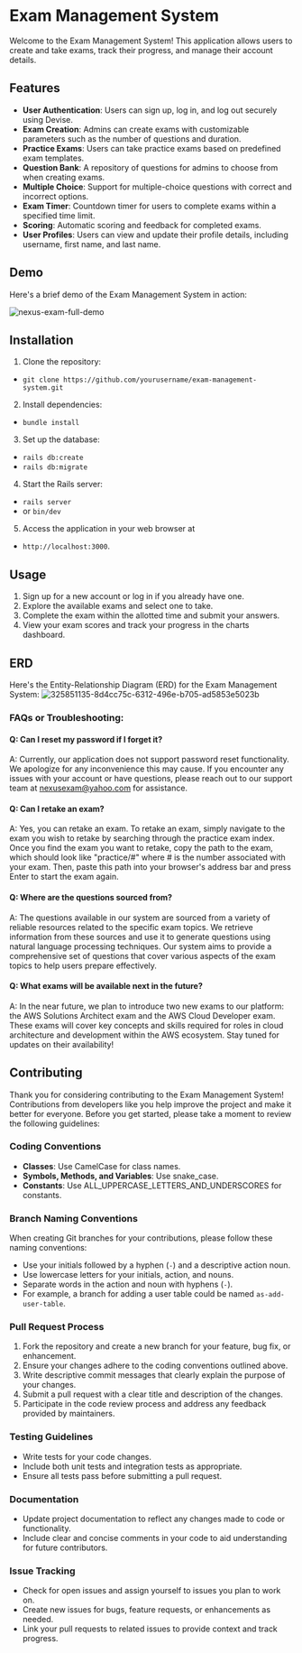 # Exam Management System

Welcome to the Exam Management System! This application allows users to create and take exams, track their progress, and manage their account details.

## Features

- **User Authentication**: Users can sign up, log in, and log out securely using Devise.
- **Exam Creation**: Admins can create exams with customizable parameters such as the number of questions and duration.
- **Practice Exams**: Users can take practice exams based on predefined exam templates.
- **Question Bank**: A repository of questions for admins to choose from when creating exams.
- **Multiple Choice**: Support for multiple-choice questions with correct and incorrect options.
- **Exam Timer**: Countdown timer for users to complete exams within a specified time limit.
- **Scoring**: Automatic scoring and feedback for completed exams.
- **User Profiles**: Users can view and update their profile details, including username, first name, and last name.
## Demo

Here's a brief demo of the Exam Management System in action:

![nexus-exam-full-demo](https://github.com/DavidVLe1/nexus-exam/assets/43181047/7930a1f5-3f69-45f9-9441-647340acc19a)
## Installation

1. Clone the repository:
- ```git clone https://github.com/yourusername/exam-management-system.git```
2. Install dependencies:
- ```bundle install```
3. Set up the database:
- ```rails db:create```
- ```rails db:migrate```
4. Start the Rails server:
- ```rails server```
- or ```bin/dev```
5. Access the application in your web browser at 
- `http://localhost:3000`.
## Usage

1. Sign up for a new account or log in if you already have one.
2. Explore the available exams and select one to take.
3. Complete the exam within the allotted time and submit your answers.
4. View your exam scores and track your progress in the charts dashboard.

## ERD

Here's the Entity-Relationship Diagram (ERD) for the Exam Management System:
![325851135-8d4cc75c-6312-496e-b705-ad5853e5023b](https://github.com/DavidVLe1/nexus-exam/assets/43181047/518deac3-b551-4339-a4c5-50eb40648ebf)

### FAQs or Troubleshooting:

#### Q: Can I reset my password if I forget it?

A: Currently, our application does not support password reset functionality. We apologize for any inconvenience this may cause. If you encounter any issues with your account or have questions, please reach out to our support team at [nexusexam@yahoo.com](mailto:nexusexam@yahoo.com) for assistance.

#### Q: Can I retake an exam?

A: Yes, you can retake an exam. To retake an exam, simply navigate to the exam you wish to retake by searching through the practice exam index. Once you find the exam you want to retake, copy the path to the exam, which should look like "practice/#" where # is the number associated with your exam. Then, paste this path into your browser's address bar and press Enter to start the exam again.

#### Q: Where are the questions sourced from?

A: The questions available in our system are sourced from a variety of reliable resources related to the specific exam topics. We retrieve information from these sources and use it to generate questions using natural language processing techniques. Our system aims to provide a comprehensive set of questions that cover various aspects of the exam topics to help users prepare effectively.

#### Q: What exams will be available next in the future?

A: In the near future, we plan to introduce two new exams to our platform: the AWS Solutions Architect exam and the AWS Cloud Developer exam. These exams will cover key concepts and skills required for roles in cloud architecture and development within the AWS ecosystem. Stay tuned for updates on their availability!

## Contributing

Thank you for considering contributing to the Exam Management System! Contributions from developers like you help improve the project and make it better for everyone. Before you get started, please take a moment to review the following guidelines:

### Coding Conventions

- **Classes**: Use CamelCase for class names.
- **Symbols, Methods, and Variables**: Use snake_case.
- **Constants**: Use ALL_UPPERCASE_LETTERS_AND_UNDERSCORES for constants.

### Branch Naming Conventions

When creating Git branches for your contributions, please follow these naming conventions:
- Use your initials followed by a hyphen (`-`) and a descriptive action noun.
- Use lowercase letters for your initials, action, and nouns.
- Separate words in the action and noun with hyphens (`-`).
- For example, a branch for adding a user table could be named `as-add-user-table`.

### Pull Request Process

1. Fork the repository and create a new branch for your feature, bug fix, or enhancement.
2. Ensure your changes adhere to the coding conventions outlined above.
3. Write descriptive commit messages that clearly explain the purpose of your changes.
4. Submit a pull request with a clear title and description of the changes.
5. Participate in the code review process and address any feedback provided by maintainers.

### Testing Guidelines

- Write tests for your code changes.
- Include both unit tests and integration tests as appropriate.
- Ensure all tests pass before submitting a pull request.

### Documentation

- Update project documentation to reflect any changes made to code or functionality.
- Include clear and concise comments in your code to aid understanding for future contributors.

### Issue Tracking

- Check for open issues and assign yourself to issues you plan to work on.
- Create new issues for bugs, feature requests, or enhancements as needed.
- Link your pull requests to related issues to provide context and track progress.

